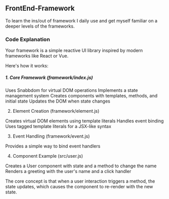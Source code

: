 <h2>FrontEnd-Framework</h2>
<p>To learn the ins/out of framework I daily use and get myself familiar on a deeper levels of the frameworks.</p>


<h3>Code Explanation</h3>
<p>Your framework is a simple reactive UI library inspired by modern frameworks like React or Vue.</p> 
Here's how it works:

<h5>1. Core Framework (framework/index.js)</h5>

Uses Snabbdom for virtual DOM operations
Implements a state management system
Creates components with templates, methods, and initial state
Updates the DOM when state changes

2. Element Creation (framework/element.js)

Creates virtual DOM elements using template literals
Handles event binding
Uses tagged template literals for a JSX-like syntax

3. Event Handling (framework/event.js)

Provides a simple way to bind event handlers

4. Component Example (src/user.js)

Creates a User component with state and a method to change the name
Renders a greeting with the user's name and a click handler

The core concept is that when a user interaction triggers a method, the state updates, which causes the component to re-render with the new state.
